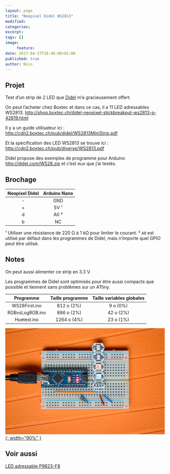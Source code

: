 ```yaml
---
layout: page
title: "Neopixel Didel WS2813"
modified:
categories:
excerpt:
tags: []
image:
     feature:
date: 2017-04-27T18:48:00+02:00
published: true
author: Nico
---
```



## Projet

Test d’un strip de 2 LED que [Didel](http://www.didel.com/NewsF.html) m’a gracieusement offert.

On peut l’acheter chez Boxtec et dans ce cas, il a 11 LED adressables WS2813. <http://shop.boxtec.ch/didel-neopixel-stickbreakout-ws2813-p-42819.html>

Il y a un guide utilisateur ici : <http://cdn2.boxtec.ch/pub/didel/WS2813MiniStrip.pdf>

Et la spécification des LED WS2813 se trouve ici : <http://cdn2.boxtec.ch/pub/diverse/WS2813.pdf>

Didel propose des exemples de programme pour Arduino <http://didel.com/WS28.zip> et c’est eux que j’ai testés.


## Brochage

| Neopixel Didel | Arduino Nano |
| :-:            | :-:          |
| -              | GND          |
| +              | 5V ¹         |
| d              | A0 ²         |
| b              | NC           |


¹ Utiliser une résistance de 220 Ω à 1 kΩ pour limiter le courant.
² `A0` est utilisé par défaut dans les programmes de Didel, mais n’importe quel GPIO peut être utilisé.


## Notes

On peut aussi alimenter ce strip en 3.3 V.

Les programmes de Didel sont optimisés pour être aussi compacts que possible et tiennent sans problèmes sur un ATtiny.

| Programme       | Taille programme | Taille variables globales |
| :-:             | :-:              | :-:                       |
| WS28First.ino   | 812 o (2%)       | 9 o (0%)                  |
| RGBvsLogRGB.ino | 886 o (2%)       | 42 o (2%)                 |
| Huetest.ino     | 1264 o  (4%)     | 23 o (1%)                 |




[![Neopixel Didel WS2813][i1]{: width="90%" }][i1]

[i1]: ../../files/2017-04-27-neopixel-didel-ws2813/2017-04-27-neopixel-didel-ws2813-001.jpg


## Voir aussi

[LED adressable P9823-F8](http://ouilogique.com/leds_adressables/)
